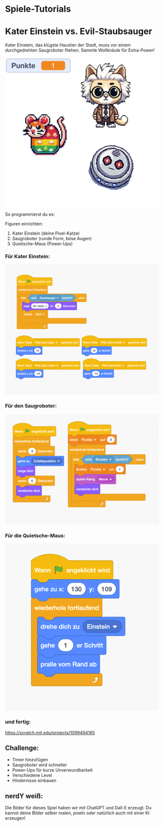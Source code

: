 # Spiele-Tutorials



# Kater Einstein vs. Evil-Staubsauger

Kater Einstein, das klügste Haustier der Stadt, muss vor einem durchgedrehten Saugroboter fliehen. Sammle Wollknäule für Extra-Power!

![03-Figuren](/screenshots/03-Figuren.png)

So programmierst du es:

Figuren einrichten:

1. Kater Einstein (deine Pixel-Katze)
2. Saugroboter (runde Form, böse Augen)
3. Quietsche-Maus (Power-Ups)

### Für Kater Einstein:

![03-Programm Einstein](/screenshots/03-ProgrammEinstein.png)

### Für den Saugroboter:

![03-Programm Maus](/screenshots/03-ProgrammMaus.png)

### Für die Quietsche-Maus:

![03-Programm Sauger](/screenshots/03-ProgrammSauger.png)

### und fertig:

https://scratch.mit.edu/projects/1099494165


## Challenge:

- Timer hinzufügen
- Saugroboter wird schneller
- Power-Ups für kurze Unverwundbarkeit
- Verschiedene Level
- Hindernisse einbauen



## nerdY weiß:
Die Bilder für dieses Spiel haben wir mit ChatGPT und Dall-E erzeugt. Du kannst deine Bilder selber malen, pixeln oder natürlich auch mit einer KI erzeugen!
